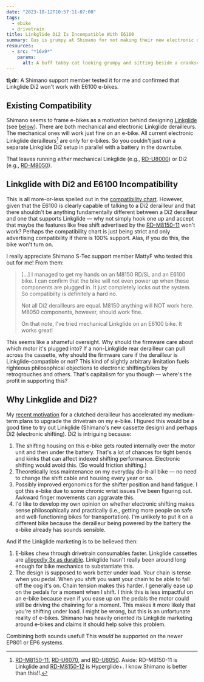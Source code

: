 ```yaml
---
date: "2023-10-12T10:57:11-07:00"
tags:
  - ebike
  - drivetrain
title: Linkglide Di2 Is Incompatible With E6100
summary: Gus is grumpy at Shimano for not making their new electronic drivetrains compatible with older e-bikes. I have thoughts on why I'd like to try Linkglide and Di2!
resources:
  - src: "*16x9*"
    params:
      alt: A buff tabby cat looking grumpy and sitting beside a crankset just out of view.
---
```


**tl;dr:** A Shimano support member tested it for me and confirmed that Linkglide Di2 won't work with E6100 e-bikes.

## Existing Compatibility

Shimano seems to frame e-bikes as a motivation behind designing [Linkglide](https://bike.shimano.com/en-US/technologies/component/details/linkglide.html) (see [below](#why-linkglide-and-di2)). There are both mechanical and electronic Linkglide derailleurs. The mechanical ones will work just fine on an e-bike. All current electronic Linkglide derailleurs[^1] are only for e-bikes. So you couldn't just run a separate Linkglide Di2 setup in parallel with a battery in the downtube.

[^1]: [RD-M8150-11](https://bike.shimano.com/en-EU/product/component/ep8-ep801/RD-M8150-11.html), [RD-U6070](https://bike.shimano.com/en-EU/product/component/ep6-ep600/RD-U6070.html), and [RD-U6050](https://bike.shimano.com/en-EU/product/component/ep6-ep600/RD-U6050.html). Aside: RD-M8150-11 is Linkglide and [RD-M8150-12](https://bike.shimano.com/en-EU/product/component/ep8-ep801/RD-M8150-12.html) is Hyperglide+. I know Shimano is better than this!!.

That leaves running _either_ mechanical Linkglide (e.g., [RD-U8000](https://bike.shimano.com/en-US/product/component/cues-u8000/RD-U8000.html)) or Di2 (e.g., [RD-M8050](https://bike.shimano.com/en-EU/product/component/deorext-m8050-di2/RD-M8050-GS.html)).

## Linkglide with Di2 and E6100 Incompatibility

This is all more-or-less spelled out in the [compatibility chart](https://productinfo.shimano.com/#/com?acid=C-431&cid=C-431). However, given that the E6100 is clearly capable of talking to a Di2 derailleur and that there shouldn't be anything fundamentally different between a Di2 derailleur and one that supports Linkglide — why not simply hook one up and accept that maybe the features like free shift advertised by the [RD-M8150-11](https://bike.shimano.com/en-EU/product/component/ep8-ep801/RD-M8150-11.html) won't work? Perhaps the compatibility chart is just being strict and only advertising compatibility if there is 100% support. Alas, if you do this, the bike won't turn on.

I really appreciate Shimano S-Tec support member MattyF who tested this out for me! From them:

> […] I managed to get my hands on an M8150 RD/SL and an E6100 bike. I can confirm that the bike will not even power up when these components are plugged in. It just completely locks out the system. So compatibilty is definitely a hard no.
>
> Not all Di2 derailleurs are equal. M8150 anything will NOT work here. M8050 components, however, should work fine.
>
> On that note, I've tried mechanical Linkglide on an E6100 bike. It works great!

This seems like a shameful oversight. Why should the firmware care about which motor it's plugged into? If a non-Linkglide rear derailleur can pull across the cassette, why should the firmware care if the derailleur is Linkglide-compatible or not? This kind of slightly arbitrary limitation fuels righteous philosophical objections to electronic shifting/bikes by retrogrouches and others. That's capitalism for you though — where's the profit in supporting this?

## Why Linkglide and Di2?

My [recent motivation](/posts/1x-ebike-chain-retention-problems/) for a clutched derailleur has accelerated my medium-term plans to upgrade the drivetrain on my e-bike. I figured this would be a good time to try out Linkglide (Shimano's new cassette design) and perhaps Di2 (electronic shifting). Di2 is intriguing because:

1. The shifting housing on this e-bike gets routed internally over the motor unit and then under the battery. That's a lot of chances for tight bends and kinks that can affect indexed shifting performance. Electronic shifting would avoid this. (So would friction shifting.)
1. Theoretically less maintenance on my everyday do-it-all bike — no need to change the shift cable and housing every year or so.
1. Possibly improved ergonomics for the shifter position and hand fatigue. I got this e-bike due to some chronic wrist issues I've been figuring out. Awkward finger movements can aggravate this.
1. I'd like to develop my own opinion on whether electronic shifting makes sense philosophically and practically (i.e., getting more people on safe and well-functioning bikes for transportation). I'm unlikely to put it on a different bike because the derailleur being powered by the battery the e-bike already has sounds sensible.

And if the Linkglide marketing is to be believed then:

1. E-bikes chew through drivetrain consumables faster. Linkglide cassettes are [allegedly 3x as durable](https://bike.shimano.com/en-US/technologies/component/details/linkglide.html). Linkglide hasn't really been around long enough for bike mechanics to substantiate this.
1. The design is supposed to work better under load. Your chain is tense when you pedal. When you shift you want your chain to be able to fall off the cog it's on. Chain tension makes this harder. I generally ease up on the pedals for a moment when I shift. I think this is less impactful on an e-bike because even if you ease up on the pedals the motor could still be driving the chainring for a moment. This makes it more likely that you're shifting under load. I might be wrong, but this is an unfortunate reality of e-bikes. Shimano has heavily oriented its Linkglide marketing around e-bikes and claims it should help solve this problem.

Combining both sounds useful! This _would_ be supported on the newer EP801 or EP6 systems.
